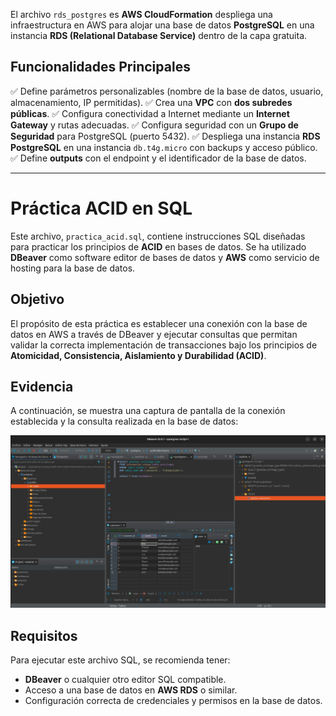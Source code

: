 El archivo `rds_postgres` es **AWS CloudFormation** despliega una infraestructura en AWS para alojar una base de datos **PostgreSQL** en una instancia **RDS (Relational Database Service)** dentro de la capa gratuita.

##  Funcionalidades Principales

✅ Define parámetros personalizables (nombre de la base de datos, usuario, almacenamiento, IP permitidas).
✅ Crea una **VPC** con **dos subredes públicas**.
✅ Configura conectividad a Internet mediante un **Internet Gateway** y rutas adecuadas.
✅ Configura seguridad con un **Grupo de Seguridad** para PostgreSQL (puerto 5432).
✅ Despliega una instancia **RDS PostgreSQL** en una instancia `db.t4g.micro` con backups y acceso público.
✅ Define **outputs** con el endpoint y el identificador de la base de datos.

---

# Práctica ACID en SQL  

Este archivo, `practica_acid.sql`, contiene instrucciones SQL diseñadas para practicar los principios de **ACID** en bases de datos. Se ha utilizado **DBeaver** como software editor de bases de datos y **AWS** como servicio de hosting para la base de datos.  

## Objetivo  
El propósito de esta práctica es establecer una conexión con la base de datos en AWS a través de DBeaver y ejecutar consultas que permitan validar la correcta implementación de transacciones bajo los principios de **Atomicidad, Consistencia, Aislamiento y Durabilidad (ACID)**.  

## Evidencia  
A continuación, se muestra una captura de pantalla de la conexión establecida y la consulta realizada en la base de datos:  

![Evidencia de conexión y consulta](Evidencia/ConexionYConsultaBD.jpg)
  

## Requisitos  
Para ejecutar este archivo SQL, se recomienda tener:  
- **DBeaver** o cualquier otro editor SQL compatible.  
- Acceso a una base de datos en **AWS RDS** o similar.  
- Configuración correcta de credenciales y permisos en la base de datos.  

 
